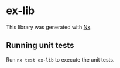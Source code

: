 # ex-lib

This library was generated with [Nx](https://nx.dev).

## Running unit tests

Run `nx test ex-lib` to execute the unit tests.
